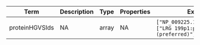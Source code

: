 |Term | Description | Type | Properties | Example | Enum|
| ---| ---| ---| ---| ---| --- |
| proteinHGVSIds | NA | array | NA | `["NP_009225.1:p.Glu1817Ter"]`,<br />`["LRG 199p1:p.Val25Gly (preferred)"]` | NA|
